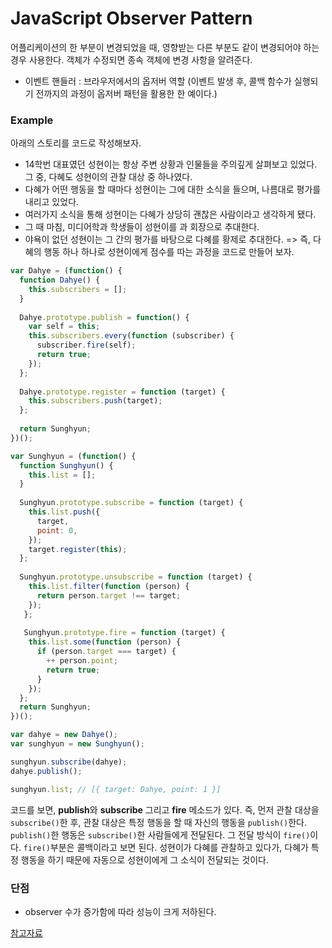 # JavaScript Observer Pattern
어플리케이션의 한 부분이 변경되었을 때, 영향받는 다른 부분도 같이 변경되어야 하는 경우 사용한다.
객체가 수정되면 종속 객체에 변경 사항을 알려준다.
 
- 이벤트 핸들러 : 브라우저에서의 옵저버 역할 (이벤트 발생 후, 콜백 함수가 실행되기 전까지의 과정이 옵저버 패턴을 활용한 한 예이다.)
  
### Example
아래의 스토리를 코드로 작성해보자.
- 14학번 대표였던 성현이는 항상 주변 상황과 인물들을 주의깊게 살펴보고 있었다. 그 중, 다혜도 성현이의 관찰 대상 중 하나였다.
- 다혜가 어떤 행동을 할 때마다 성현이는 그에 대한 소식을 들으며, 나름대로 평가를 내리고 있었다.
- 여러가지 소식을 통해 성현이는 다혜가 상당히 괜찮은 사람이라고 생각하게 됐다.
- 그 때 마침, 미디어학과 학생들이 성현이를 과 회장으로 추대한다. 
- 야욕이 없던 성현이는 그 간의 평가를 바탕으로 다혜를 황제로 추대한다.
=> 즉, 다혜의 행동 하나 하나로 성현이에게 점수를 따는 과정을 코드로 만들어 보자.

```javascript
var Dahye = (function() {
  function Dahye() {
    this.subscribers = [];
  }
  
  Dahye.prototype.publish = function() {
    var self = this;
    this.subscribers.every(function (subscriber) {
      subscriber.fire(self);
      return true;
    });
  };
  
  Dahye.prototype.register = function (target) {
    this.subscribers.push(target);
  };
  
  return Sunghyun;
})();

var Sunghyun = (function() {
  function Sunghyun() {
    this.list = [];
  }
  
  Sunghyun.prototype.subscribe = function (target) {
    this.list.push({
      target,
      point: 0,
    });
    target.register(this);
  };
  
  Sunghyun.prototype.unsubscribe = function (target) {
    this.list.filter(function (person) {
      return person.target !== target;
    });
   };
   
   Sunghyun.prototype.fire = function (target) {
    this.list.some(function (person) {
      if (person.target === target) {
        ++ person.point;
        return true;
      }
    });
  };
  return Sunghyun;
})();
```

```javascript
var dahye = new Dahye();
var sunghyun = new Sunghyun();

sunghyun.subscribe(dahye);
dahye.publish();

sunghyun.list; // [{ target: Dahye, point: 1 }]
```
  
코드를 보면, **publish**와 **subscribe** 그리고 **fire** 메소드가 있다.
즉, 먼저 관찰 대상을 `subscribe()`한 후, 관찰 대상은 특정 행동을 할 때 자신의 행동을 `publish()`한다.
`publish()`한 행동은 `subscribe()`한 사람들에게 전달된다.
그 전달 방식이 `fire()`이다. `fire()`부분은 콜백이라고 보면 된다.
성현이가 다혜를 관찰하고 있다가, 다혜가 특정 행동을 하기 때문에 자동으로 성현이에게 그 소식이 전달되는 것이다.


### 단점
- observer 수가 증가함에 따라 성능이 크게 저하된다.

[참고자료](https://www.zerocho.com/category/JavaScript/post/5800b4831dfb250015c38db5)









